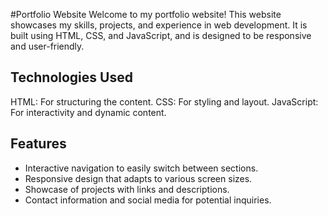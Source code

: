 #Portfolio Website
Welcome to my portfolio website! This website showcases my skills, projects, and experience in web development. It is built using HTML, CSS, and JavaScript, and is designed to be responsive and user-friendly.

## Technologies Used
HTML: For structuring the content.
CSS: For styling and layout.
JavaScript: For interactivity and dynamic content.

## Features

- Interactive navigation to easily switch between sections.
- Responsive design that adapts to various screen sizes.
- Showcase of projects with links and descriptions.
- Contact information and social media for potential inquiries.
